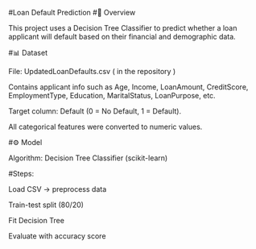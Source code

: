 #Loan Default Prediction
#📌 Overview

This project uses a Decision Tree Classifier to predict whether a loan applicant will default based on their financial and demographic data.

#📊 Dataset

File: UpdatedLoanDefaults.csv ( in the repository )

Contains applicant info such as Age, Income, LoanAmount, CreditScore, EmploymentType, Education, MaritalStatus, LoanPurpose, etc.

Target column: Default (0 = No Default, 1 = Default).

All categorical features were converted to numeric values.

#⚙️ Model

Algorithm: Decision Tree Classifier (scikit-learn)

#Steps:

Load CSV → preprocess data

Train-test split (80/20)

Fit Decision Tree

Evaluate with accuracy score

